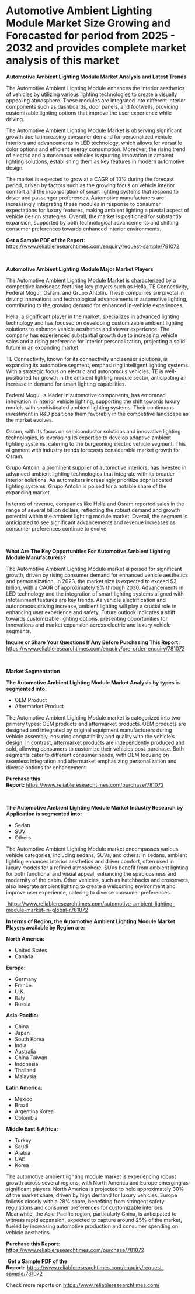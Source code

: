 <p><h1>Automotive Ambient Lighting Module Market Size Growing and Forecasted for period from 2025 - 2032 and provides complete market analysis of this market</h1></p><p><strong>Automotive Ambient Lighting Module Market Analysis and Latest Trends</strong></p>
<p><p>The Automotive Ambient Lighting Module enhances the interior aesthetics of vehicles by utilizing various lighting technologies to create a visually appealing atmosphere. These modules are integrated into different interior components such as dashboards, door panels, and footwells, providing customizable lighting options that improve the user experience while driving. </p><p>The Automotive Ambient Lighting Module Market is observing significant growth due to increasing consumer demand for personalized vehicle interiors and advancements in LED technology, which allows for versatile color options and efficient energy consumption. Moreover, the rising trend of electric and autonomous vehicles is spurring innovation in ambient lighting solutions, establishing them as key features in modern automotive design. </p><p>The market is expected to grow at a CAGR of 10% during the forecast period, driven by factors such as the growing focus on vehicle interior comfort and the incorporation of smart lighting systems that respond to driver and passenger preferences. Automotive manufacturers are increasingly integrating these modules in response to consumer expectations for luxury features, making ambient lighting a pivotal aspect of vehicle design strategies. Overall, the market is positioned for substantial expansion, supported by both technological advancements and shifting consumer preferences towards enhanced interior environments.</p></p>
<p><strong>Get a Sample PDF of the Report:&nbsp;</strong> <a href="https://www.reliableresearchtimes.com/enquiry/request-sample/781072?utm_campaign=2007&utm_medium=2&utm_source=Github&utm_content=ia&utm_term=26032025&utm_id=automotive-ambient-lighting-module">https://www.reliableresearchtimes.com/enquiry/request-sample/781072</a></p>
<p>&nbsp;</p>
<p><strong>Automotive Ambient Lighting Module Major Market Players</strong></p>
<p><p>The Automotive Ambient Lighting Module Market is characterized by a competitive landscape featuring key players such as Hella, TE Connectivity, Federal Mogul, Osram, and Grupo Antolin. These companies are pivotal in driving innovations and technological advancements in automotive lighting, contributing to the growing demand for enhanced in-vehicle experiences.</p><p>Hella, a significant player in the market, specializes in advanced lighting technology and has focused on developing customizable ambient lighting solutions to enhance vehicle aesthetics and viewer experience. The company has experienced substantial growth due to increasing vehicle sales and a rising preference for interior personalization, projecting a solid future in an expanding market.</p><p>TE Connectivity, known for its connectivity and sensor solutions, is expanding its automotive segment, emphasizing intelligent lighting systems. With a strategic focus on electric and autonomous vehicles, TE is well-positioned for growth in the ambient lighting module sector, anticipating an increase in demand for smart lighting capabilities.</p><p>Federal Mogul, a leader in automotive components, has embraced innovation in interior vehicle lighting, supporting the shift towards luxury models with sophisticated ambient lighting systems. Their continuous investment in R&D positions them favorably in the competitive landscape as the market evolves.</p><p>Osram, with its focus on semiconductor solutions and innovative lighting technologies, is leveraging its expertise to develop adaptive ambient lighting systems, catering to the burgeoning electric vehicle segment. This alignment with industry trends forecasts considerable market growth for Osram.</p><p>Grupo Antolin, a prominent supplier of automotive interiors, has invested in advanced ambient lighting technologies that integrate with its broader interior solutions. As automakers increasingly prioritize sophisticated lighting systems, Grupo Antolin is poised for a notable share of the expanding market.</p><p>In terms of revenue, companies like Hella and Osram reported sales in the range of several billion dollars, reflecting the robust demand and growth potential within the ambient lighting module market. Overall, the segment is anticipated to see significant advancements and revenue increases as consumer preferences continue to evolve.</p></p>
<p>&nbsp;</p>
<p><strong>What Are The Key Opportunities For Automotive Ambient Lighting Module Manufacturers?</strong></p>
<p><p>The Automotive Ambient Lighting Module market is poised for significant growth, driven by rising consumer demand for enhanced vehicle aesthetics and personalization. In 2023, the market size is expected to exceed $3 billion, with a CAGR of approximately 9% through 2030. Advancements in LED technology and the integration of smart lighting systems aligned with infotainment features are key trends. As vehicle electrification and autonomous driving increase, ambient lighting will play a crucial role in enhancing user experience and safety. Future outlook indicates a shift towards customizable lighting options, presenting opportunities for innovations and market expansion across electric and luxury vehicle segments.</p></p>
<p><strong>Inquire or Share Your Questions If Any Before Purchasing This Report:</strong> <a href="https://www.reliableresearchtimes.com/enquiry/pre-order-enquiry/781072?utm_campaign=2007&utm_medium=2&utm_source=Github&utm_content=ia&utm_term=26032025&utm_id=automotive-ambient-lighting-module">https://www.reliableresearchtimes.com/enquiry/pre-order-enquiry/781072</a></p>
<p>&nbsp;</p>
<p><strong>Market Segmentation</strong></p>
<p><strong>The Automotive Ambient Lighting Module Market Analysis by types is segmented into:</strong></p>
<p><ul><li>OEM Product</li><li>Aftermarket Product</li></ul></p>
<p><p>The Automotive Ambient Lighting Module market is categorized into two primary types: OEM products and aftermarket products. OEM products are designed and integrated by original equipment manufacturers during vehicle assembly, ensuring compatibility and quality with the vehicle’s design. In contrast, aftermarket products are independently produced and sold, allowing consumers to customize their vehicles post-purchase. Both segments cater to different consumer needs, with OEM focusing on seamless integration and aftermarket emphasizing personalization and diverse options for enhancement.</p></p>
<p><strong>Purchase this Report:&nbsp;</strong><a href="https://www.reliableresearchtimes.com/purchase/781072?utm_campaign=2007&utm_medium=2&utm_source=Github&utm_content=ia&utm_term=26032025&utm_id=automotive-ambient-lighting-module">https://www.reliableresearchtimes.com/purchase/781072</a></p>
<p>&nbsp;</p>
<p><strong>The Automotive Ambient Lighting Module Market Industry Research by Application is segmented into:</strong></p>
<p><ul><li>Sedan</li><li>SUV</li><li>Others</li></ul></p>
<p><p>The Automotive Ambient Lighting Module market encompasses various vehicle categories, including sedans, SUVs, and others. In sedans, ambient lighting enhances interior aesthetics and driver comfort, often used in luxury models for a refined atmosphere. SUVs benefit from ambient lighting for both functional and visual appeal, enhancing the spaciousness and modernity of the cabin. Other vehicles, such as hatchbacks and crossovers, also integrate ambient lighting to create a welcoming environment and improve user experience, catering to diverse consumer preferences.</p></p>
<p><a href="https://www.reliableresearchtimes.com/automotive-ambient-lighting-module-market-in-global-r781072?utm_campaign=2007&utm_medium=2&utm_source=Github&utm_content=ia&utm_term=26032025&utm_id=automotive-ambient-lighting-module">&nbsp;https://www.reliableresearchtimes.com/automotive-ambient-lighting-module-market-in-global-r781072</a></p>
<p><strong>In terms of Region, the Automotive Ambient Lighting Module Market Players available by Region are:</strong></p>
<p>
    <p> <strong> North America: </strong>
        <ul>
            <li>United States</li>
            <li>Canada</li>
        </ul>
        </p> 
    <p> <strong> Europe: </strong>
        <ul>
            <li>Germany</li>
            <li>France</li>
            <li>U.K.</li>
            <li>Italy</li>
            <li>Russia</li>
        </ul>
        </p> 
    <p> <strong> Asia-Pacific: </strong>
        <ul>
            <li>China</li>
            <li>Japan</li>
            <li>South Korea</li>
            <li>India</li>
            <li>Australia</li>
            <li>China Taiwan</li>
            <li>Indonesia</li>
            <li>Thailand</li>
            <li>Malaysia</li>
        </ul>
        </p> 
    <p> <strong> Latin America: </strong>
        <ul>
            <li>Mexico</li>
            <li>Brazil</li>
            <li>Argentina Korea</li>
            <li>Colombia</li>
        </ul>
        </p> 
    <p> <strong> Middle East & Africa: </strong>
        <ul>
            <li>Turkey</li>
            <li>Saudi</li>
            <li>Arabia</li>
            <li>UAE</li>
            <li>Korea</li>
        </ul>
    </p>
    </p>
<p><p>The automotive ambient lighting module market is experiencing robust growth across several regions, with North America and Europe emerging as significant players. North America is projected to hold approximately 30% of the market share, driven by high demand for luxury vehicles. Europe follows closely with a 28% share, benefiting from stringent safety regulations and consumer preferences for customizable interiors. Meanwhile, the Asia-Pacific region, particularly China, is anticipated to witness rapid expansion, expected to capture around 25% of the market, fueled by increasing automotive production and consumer spending on vehicle aesthetics.</p></p>
<p><strong>Purchase this Report: </strong><a href="https://www.reliableresearchtimes.com/purchase/781072?utm_campaign=2007&utm_medium=2&utm_source=Github&utm_content=ia&utm_term=26032025&utm_id=automotive-ambient-lighting-module">https://www.reliableresearchtimes.com/purchase/781072</a></p>
<p>&nbsp;<strong>Get a Sample PDF of the Report:&nbsp;&nbsp;</strong><a href="https://www.reliableresearchtimes.com/enquiry/request-sample/781072?utm_campaign=2007&utm_medium=2&utm_source=Github&utm_content=ia&utm_term=26032025&utm_id=automotive-ambient-lighting-module">https://www.reliableresearchtimes.com/enquiry/request-sample/781072</a></p>
<p><strong></strong></p>
<p>Check more reports on <a href="https://www.reliableresearchtimes.com/?utm_campaign=2007&utm_medium=2&utm_source=Github&utm_content=ia&utm_term=26032025&utm_id=automotive-ambient-lighting-module">https://www.reliableresearchtimes.com/</a></p>
